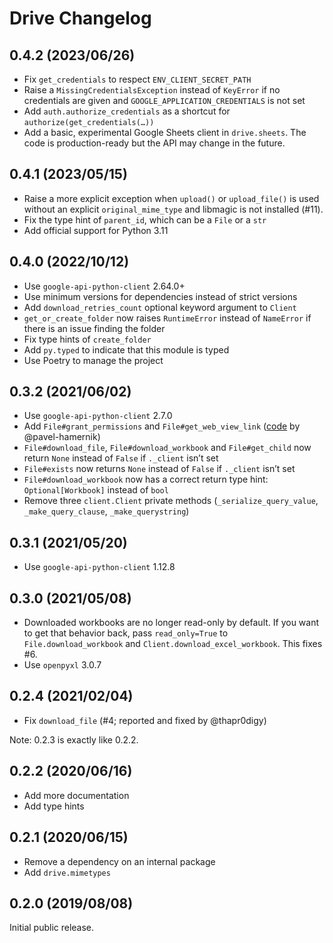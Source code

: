 # Drive Changelog

## 0.4.2 (2023/06/26)

* Fix `get_credentials` to respect `ENV_CLIENT_SECRET_PATH`
* Raise a `MissingCredentialsException` instead of `KeyError` if no credentials are given
  and `GOOGLE_APPLICATION_CREDENTIALS` is not set
* Add `auth.authorize_credentials` as a shortcut for `authorize(get_credentials(…))`
* Add a basic, experimental Google Sheets client in `drive.sheets`. The code is production-ready but the API may change
  in the future.

## 0.4.1 (2023/05/15)

* Raise a more explicit exception when `upload()` or `upload_file()` is used without an explicit `original_mime_type`
  and libmagic is not installed (#11).
* Fix the type hint of `parent_id`, which can be a `File` or a `str`
* Add official support for Python 3.11

## 0.4.0 (2022/10/12)

* Use `google-api-python-client` 2.64.0+
* Use minimum versions for dependencies instead of strict versions
* Add `download_retries_count` optional keyword argument to `Client`
* `get_or_create_folder` now raises `RuntimeError` instead of `NameError` if there is an issue finding the folder
* Fix type hints of `create_folder`
* Add `py.typed` to indicate that this module is typed
* Use Poetry to manage the project

## 0.3.2 (2021/06/02)

* Use `google-api-python-client` 2.7.0
* Add `File#grant_permissions` and `File#get_web_view_link` ([code][perms-code] by @pavel-hamernik)
* `File#download_file`, `File#download_workbook` and `File#get_child` now return `None` instead of `False`
  if `._client` isn’t set
* `File#exists` now returns `None` instead of `False` if `._client` isn’t set
* `File#download_workbook` now has a correct return type hint: `Optional[Workbook]` instead of `bool`
* Remove three `client.Client` private methods (`_serialize_query_value`, `_make_query_clause`, `_make_querystring`)

[perms-code]: https://github.com/NoName115/drive/commit/eec799000d1367bf17b5c6f80b655db0ca95b3de

## 0.3.1 (2021/05/20)

* Use `google-api-python-client` 1.12.8

## 0.3.0 (2021/05/08)

* Downloaded workbooks are no longer read-only by default. If you want to get that behavior back, pass `read_only=True`
  to `File.download_workbook` and `Client.download_excel_workbook`. This fixes #6.
* Use `openpyxl` 3.0.7

## 0.2.4 (2021/02/04)

* Fix `download_file` (#4; reported and fixed by @thapr0digy)

Note: 0.2.3 is exactly like 0.2.2.

## 0.2.2 (2020/06/16)

* Add more documentation
* Add type hints

## 0.2.1 (2020/06/15)

* Remove a dependency on an internal package
* Add `drive.mimetypes`

## 0.2.0 (2019/08/08)

Initial public release.
